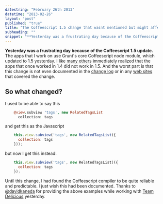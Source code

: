 ```yaml
---
datestring: "February 26th 2013"
datetime: "2013-02-26"
layout: "post"
published: "true"
title: "The Coffeescript 1.5 change that wasnt mentioned but might affect your apps"
subheading: ""
snippet: "**Yesterday was a frustrating day because of the Coffeescript 1.5 update.** The apps that I work on use Grunt's core Coffeescript node module, which updated to 1.5 yesterday. I like [many others](https://github.com/jashkenas/coffee-script/issues/2715) immediately realized that the apps that once worked in 1.4 did not work in 1.5. And the worst part is that this change is not even documented in the [change log](http://coffeescript.org/#changelog) or in any [web sites](http://www.h-online.com/open/news/item/CoffeeScript-1-5-0-adds-Literate-Programming-mode-1810422.html) that covered the change. [Read more...](/blog/2013-02-26-the-coffeescript-1-5-change-not-mentioned.html)"
---
```


**Yesterday was a frustrating day because of the Coffeescript 1.5 update.** The apps that I work on use Grunt's core Coffeescript node module, which updated to 1.5 yesterday. I like [many others](https://github.com/jashkenas/coffee-script/issues/2715) immediately realized that the apps that once worked in 1.4 did not work in 1.5. And the worst part is that this change is not even documented in the [change log](http://coffeescript.org/#changelog) or in any [web sites](http://www.h-online.com/open/news/item/CoffeeScript-1-5-0-adds-Literate-Programming-mode-1810422.html) that covered the change.

## So what changed?
I used to be able to say this

``` coffeescript
    @view.subview 'tags', new RelatedTagsList
      collection: tags
```

and get this as the Javascript

``` javascript
    this.view.subview('tags', new RelatedTagsList({
      collection: tags
    }));
```

but now I get this instead.

``` javascript
    this.view.subview('tags', new RelatedTagsList)({
      collection: tags
    });
```

Until this change, I had found the Coffeescript compiler to be quite reliable and predictable. I just wish this had been documented. Thanks to [@davidkaneda](http://twitter.com/davidkaneda) for providing the above examples while working with [Team Delicious](http://twitter.com/delicious) yesterday.